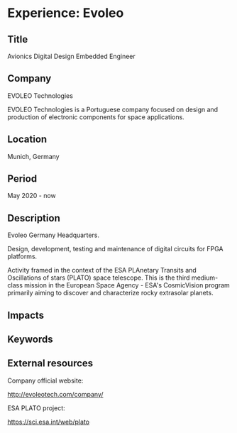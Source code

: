 # Experience: Evoleo

## Title

Avionics Digital Design Embedded Engineer

## Company

EVOLEO Technologies

EVOLEO Technologies is a Portuguese company focused on design and production of
electronic components for space applications.

## Location

Munich, Germany

## Period

May 2020 - now

## Description

Evoleo Germany Headquarters.

Design, development, testing and maintenance of digital circuits for FPGA
platforms.

Activity framed in the context of the ESA PLAnetary Transits and Oscillations of
stars (PLATO) space telescope. This is the third medium-class mission in the
European Space Agency - ESA's CosmicVision program primarily aiming to discover
and characterize rocky extrasolar planets.

## Impacts

## Keywords

## External resources

Company official website:

<http://evoleotech.com/company/>

ESA PLATO project:

<https://sci.esa.int/web/plato>
